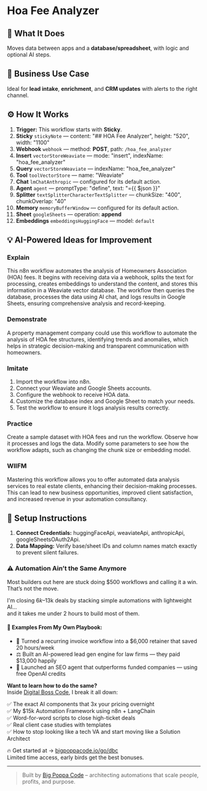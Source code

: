 # Hoa Fee Analyzer
  ## 🚀 What It Does
  Moves data between apps and a **database/spreadsheet**, with logic and optional AI steps.
  
  ## 💼 Business Use Case
  Ideal for **lead intake**, **enrichment**, and **CRM updates** with alerts to the right channel.
  
  ## ⚙️ How It Works
  1. **Trigger:** This workflow starts with **Sticky**.
  2. **Sticky** `stickyNote` — content: "## HOA Fee Analyzer", height: "520", width: "1100"
3. **Webhook** `webhook` — method: **POST**, path: `/hoa_fee_analyzer`
4. **Insert** `vectorStoreWeaviate` — mode: "insert", indexName: "hoa_fee_analyzer"
5. **Query** `vectorStoreWeaviate` — indexName: "hoa_fee_analyzer"
6. **Tool** `toolVectorStore` — name: "Weaviate"
7. **Chat** `lmChatAnthropic` — configured for its default action.
8. **Agent** `agent` — promptType: "define", text: "={{ $json }}"
9. **Splitter** `textSplitterCharacterTextSplitter` — chunkSize: "400", chunkOverlap: "40"
10. **Memory** `memoryBufferWindow` — configured for its default action.
11. **Sheet** `googleSheets` — operation: **append**
12. **Embeddings** `embeddingsHuggingFace` — model: `default`
  
  ## 💡 AI-Powered Ideas for Improvement
  ### Explain
This n8n workflow automates the analysis of Homeowners Association (HOA) fees. It begins with receiving data via a webhook, splits the text for processing, creates embeddings to understand the content, and stores this information in a Weaviate vector database. The workflow then queries the database, processes the data using AI chat, and logs results in Google Sheets, ensuring comprehensive analysis and record-keeping.

### Demonstrate
A property management company could use this workflow to automate the analysis of HOA fee structures, identifying trends and anomalies, which helps in strategic decision-making and transparent communication with homeowners.

### Imitate
1. Import the workflow into n8n.
2. Connect your Weaviate and Google Sheets accounts.
3. Configure the webhook to receive HOA data.
4. Customize the database index and Google Sheet to match your needs.
5. Test the workflow to ensure it logs analysis results correctly.

### Practice
Create a sample dataset with HOA fees and run the workflow. Observe how it processes and logs the data. Modify some parameters to see how the workflow adapts, such as changing the chunk size or embedding model.

### WIIFM
Mastering this workflow allows you to offer automated data analysis services to real estate clients, enhancing their decision-making processes. This can lead to new business opportunities, improved client satisfaction, and increased revenue in your automation consultancy.
  
  ## 🔧 Setup Instructions
  1. **Connect Credentials:** huggingFaceApi, weaviateApi, anthropicApi, googleSheetsOAuth2Api.
2. **Data Mapping:** Verify base/sheet IDs and column names match exactly to prevent silent failures.
  
### ⚠️ Automation Ain’t the Same Anymore

Most builders out here are stuck doing $500 workflows and calling it a win.  
That’s not the move.  

I'm closing $6k–$13k deals by stacking simple automations with lightweight AI...  
and it takes me under 2 hours to build most of them.

#### 🧠 Examples From My Own Playbook:
- 🔁 Turned a recurring invoice workflow into a $6,000 retainer that saved 20 hours/week  
- ⚖️ Built an AI-powered lead gen engine for law firms — they paid $13,000 happily  
- 🚀 Launched an SEO agent that outperforms funded companies — using free OpenAI credits  

**Want to learn how to do the same?**  
Inside [Digital Boss Code](https://bigpoppacode.io/go/dbc), I break it all down:

✅ The exact AI components that 3x your pricing overnight  
✅ My $15k Automation Framework using n8n + LangChain  
✅ Word-for-word scripts to close high-ticket deals  
✅ Real client case studies with templates  
✅ How to stop looking like a tech VA and start moving like a Solution Architect  

🔥 Get started at → [bigpoppacode.io/go/dbc](https://bigpoppacode.io/go/dbc)  
Limited time access, early birds get the best bonuses.

---
> Built by [Big Poppa Code](https://bigpoppacode.io) – architecting automations that scale people, profits, and purpose.
  